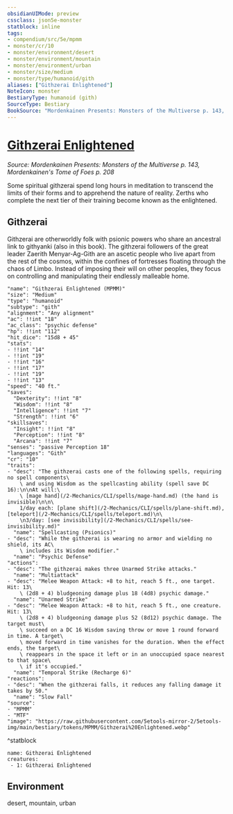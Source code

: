```yaml
---
obsidianUIMode: preview
cssclass: json5e-monster
statblock: inline
tags:
- compendium/src/5e/mpmm
- monster/cr/10
- monster/environment/desert
- monster/environment/mountain
- monster/environment/urban
- monster/size/medium
- monster/type/humanoid/gith
aliases: ["Githzerai Enlightened"]
NoteIcon: monster
BestiaryType: humanoid (gith)
SourceType: Bestiary
BookSource: "Mordenkainen Presents: Monsters of the Multiverse p. 143, Mordenkainen's Tome of Foes p. 208"
---
```

# [Githzerai Enlightened](2-Mechanics/CLI/bestiary/humanoid/githzerai-enlightened-mpmm.md)
*Source: Mordenkainen Presents: Monsters of the Multiverse p. 143, Mordenkainen's Tome of Foes p. 208*  

Some spiritual githzerai spend long hours in meditation to transcend the limits of their forms and to apprehend the nature of reality. Zerths who complete the next tier of their training become known as the enlightened.

## Githzerai

Githzerai are otherworldly folk with psionic powers who share an ancestral link to githyanki (also in this book). The githzerai followers of the great leader Zaerith Menyar-Ag-Gith are an ascetic people who live apart from the rest of the cosmos, within the confines of fortresses floating through the chaos of Limbo. Instead of imposing their will on other peoples, they focus on controlling and manipulating their endlessly malleable home.

```statblock
"name": "Githzerai Enlightened (MPMM)"
"size": "Medium"
"type": "humanoid"
"subtype": "gith"
"alignment": "Any alignment"
"ac": !!int "18"
"ac_class": "psychic defense"
"hp": !!int "112"
"hit_dice": "15d8 + 45"
"stats":
- !!int "14"
- !!int "19"
- !!int "16"
- !!int "17"
- !!int "19"
- !!int "13"
"speed": "40 ft."
"saves":
  "Dexterity": !!int "8"
  "Wisdom": !!int "8"
  "Intelligence": !!int "7"
  "Strength": !!int "6"
"skillsaves":
  "Insight": !!int "8"
  "Perception": !!int "8"
  "Arcana": !!int "7"
"senses": "passive Perception 18"
"languages": "Gith"
"cr": "10"
"traits":
- "desc": "The githzerai casts one of the following spells, requiring no spell components\
    \ and using Wisdom as the spellcasting ability (spell save DC 16):\n\nAt will:\
    \ [mage hand](/2-Mechanics/CLI/spells/mage-hand.md) (the hand is invisible)\n\n\
    1/day each: [plane shift](/2-Mechanics/CLI/spells/plane-shift.md), [teleport](/2-Mechanics/CLI/spells/teleport.md)\n\
    \n3/day: [see invisibility](/2-Mechanics/CLI/spells/see-invisibility.md)"
  "name": "Spellcasting (Psionics)"
- "desc": "While the githzerai is wearing no armor and wielding no shield, its AC\
    \ includes its Wisdom modifier."
  "name": "Psychic Defense"
"actions":
- "desc": "The githzerai makes three Unarmed Strike attacks."
  "name": "Multiattack"
- "desc": "Melee Weapon Attack: +8 to hit, reach 5 ft., one target. Hit: 13\
    \ (2d8 + 4) bludgeoning damage plus 18 (4d8) psychic damage."
  "name": "Unarmed Strike"
- "desc": "Melee Weapon Attack: +8 to hit, reach 5 ft., one creature. Hit: 13\
    \ (2d8 + 4) bludgeoning damage plus 52 (8d12) psychic damage. The target must\
    \ succeed on a DC 16 Wisdom saving throw or move 1 round forward in time. A target\
    \ moved forward in time vanishes for the duration. When the effect ends, the target\
    \ reappears in the space it left or in an unoccupied space nearest to that space\
    \ if it's occupied."
  "name": "Temporal Strike (Recharge 6)"
"reactions":
- "desc": "When the githzerai falls, it reduces any falling damage it takes by 50."
  "name": "Slow Fall"
"source":
- "MPMM"
- "MTF"
"image": "https://raw.githubusercontent.com/5etools-mirror-2/5etools-img/main/bestiary/tokens/MPMM/Githzerai%20Enlightened.webp"
```
^statblock

```encounter-table
name: Githzerai Enlightened
creatures:
 - 1: Githzerai Enlightened
```

## Environment

desert, mountain, urban